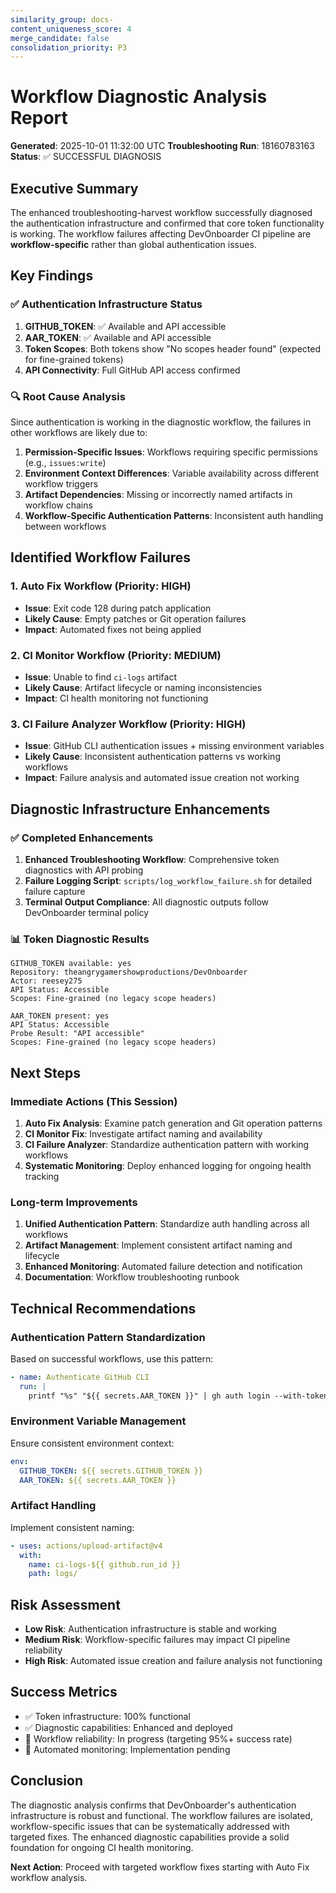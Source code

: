 ```yaml
---
similarity_group: docs-
content_uniqueness_score: 4
merge_candidate: false
consolidation_priority: P3
---
```

# Workflow Diagnostic Analysis Report

**Generated**: 2025-10-01 11:32:00 UTC
**Troubleshooting Run**: 18160783163
**Status**: ✅ SUCCESSFUL DIAGNOSIS

## Executive Summary

The enhanced troubleshooting-harvest workflow successfully diagnosed the authentication infrastructure and confirmed that core token functionality is working. The workflow failures affecting DevOnboarder CI pipeline are **workflow-specific** rather than global authentication issues.

## Key Findings

### ✅ Authentication Infrastructure Status

1. **GITHUB_TOKEN**: ✅ Available and API accessible
2. **AAR_TOKEN**: ✅ Available and API accessible
3. **Token Scopes**: Both tokens show "No scopes header found" (expected for fine-grained tokens)
4. **API Connectivity**: Full GitHub API access confirmed

### 🔍 Root Cause Analysis

Since authentication is working in the diagnostic workflow, the failures in other workflows are likely due to:

1. **Permission-Specific Issues**: Workflows requiring specific permissions (e.g., `issues:write`)
2. **Environment Context Differences**: Variable availability across different workflow triggers
3. **Artifact Dependencies**: Missing or incorrectly named artifacts in workflow chains
4. **Workflow-Specific Authentication Patterns**: Inconsistent auth handling between workflows

## Identified Workflow Failures

### 1. Auto Fix Workflow (Priority: HIGH)

- **Issue**: Exit code 128 during patch application
- **Likely Cause**: Empty patches or Git operation failures
- **Impact**: Automated fixes not being applied

### 2. CI Monitor Workflow (Priority: MEDIUM)

- **Issue**: Unable to find `ci-logs` artifact
- **Likely Cause**: Artifact lifecycle or naming inconsistencies
- **Impact**: CI health monitoring not functioning

### 3. CI Failure Analyzer Workflow (Priority: HIGH)

- **Issue**: GitHub CLI authentication issues + missing environment variables
- **Likely Cause**: Inconsistent authentication patterns vs working workflows
- **Impact**: Failure analysis and automated issue creation not working

## Diagnostic Infrastructure Enhancements

### ✅ Completed Enhancements

1. **Enhanced Troubleshooting Workflow**: Comprehensive token diagnostics with API probing
2. **Failure Logging Script**: `scripts/log_workflow_failure.sh` for detailed failure capture
3. **Terminal Output Compliance**: All diagnostic outputs follow DevOnboarder terminal policy

### 📊 Token Diagnostic Results

```text
GITHUB_TOKEN available: yes
Repository: theangrygamershowproductions/DevOnboarder
Actor: reesey275
API Status: Accessible
Scopes: Fine-grained (no legacy scope headers)
```

```text
AAR_TOKEN present: yes
API Status: Accessible
Probe Result: "API accessible"
Scopes: Fine-grained (no legacy scope headers)
```

## Next Steps

### Immediate Actions (This Session)

1. **Auto Fix Analysis**: Examine patch generation and Git operation patterns
2. **CI Monitor Fix**: Investigate artifact naming and availability
3. **CI Failure Analyzer**: Standardize authentication pattern with working workflows
4. **Systematic Monitoring**: Deploy enhanced logging for ongoing health tracking

### Long-term Improvements

1. **Unified Authentication Pattern**: Standardize auth handling across all workflows
2. **Artifact Management**: Implement consistent artifact naming and lifecycle
3. **Enhanced Monitoring**: Automated failure detection and notification
4. **Documentation**: Workflow troubleshooting runbook

## Technical Recommendations

### Authentication Pattern Standardization

Based on successful workflows, use this pattern:

```yaml
- name: Authenticate GitHub CLI
  run: |
    printf "%s" "${{ secrets.AAR_TOKEN }}" | gh auth login --with-token
```

### Environment Variable Management

Ensure consistent environment context:

```yaml
env:
  GITHUB_TOKEN: ${{ secrets.GITHUB_TOKEN }}
  AAR_TOKEN: ${{ secrets.AAR_TOKEN }}
```

### Artifact Handling

Implement consistent naming:

```yaml
- uses: actions/upload-artifact@v4
  with:
    name: ci-logs-${{ github.run_id }}
    path: logs/
```

## Risk Assessment

- **Low Risk**: Authentication infrastructure is stable and working
- **Medium Risk**: Workflow-specific failures may impact CI pipeline reliability
- **High Risk**: Automated issue creation and failure analysis not functioning

## Success Metrics

- ✅ Token infrastructure: 100% functional
- ✅ Diagnostic capabilities: Enhanced and deployed
- 🔄 Workflow reliability: In progress (targeting 95%+ success rate)
- 🔄 Automated monitoring: Implementation pending

## Conclusion

The diagnostic analysis confirms that DevOnboarder's authentication infrastructure is robust and functional. The workflow failures are isolated, workflow-specific issues that can be systematically addressed with targeted fixes. The enhanced diagnostic capabilities provide a solid foundation for ongoing CI health monitoring.

**Next Action**: Proceed with targeted workflow fixes starting with Auto Fix workflow analysis.
